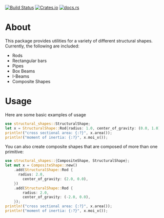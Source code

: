 [![Build Status](https://travis-ci.com/cmccomb/structural-shapes.svg?branch=main)](https://travis-ci.com/cmccomb/structural-shapes)
[![Crates.io](https://img.shields.io/crates/v/structural-shapes.svg)](https://crates.io/crates/structural-shapes)
[![docs.rs](https://docs.rs/structural-shapes/badge.svg)](https://docs.rs/structural-shapes)
# About
This package provides utilities for a variety of different structural shapes. Currently, the following are included:
- Rods
- Rectangular bars
- Pipes
- Box Beams
- I-Beams
- Composite Shapes

# Usage
Here are some basic examples of usage

```rust
use structural_shapes::StructuralShape;
let x = StructuralShape::Rod{radius: 1.0, center_of_gravity: (0.0, 1.0)};
println!("cross sectional area: {:?}", x.area());
println!("moment of inertia: {:?}", x.moi_x());
```

You can also create composite shapes that are composed of more than one primitive:
```rust
use structural_shapes::{CompositeShape, StructuralShape};
let mut x = CompositeShape::new()
    .add(StructuralShape::Rod {
      radius: 2.0,
        center_of_gravity: (2.0, 0.0),
    })
    .add(StructuralShape::Rod {
        radius: 2.0,
        center_of_gravity: (-2.0, 0.0),
    });
println!("cross sectional area: {:?}", x.area());
println!("moment of inertia: {:?}", x.moi_x());
```
